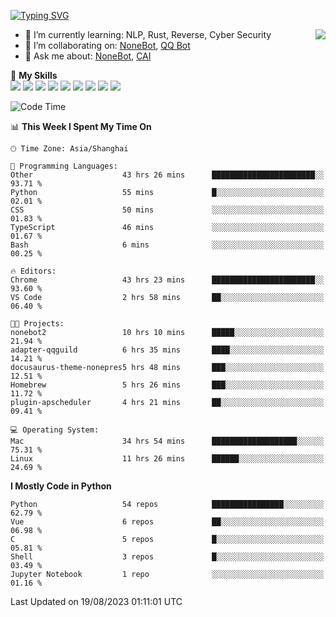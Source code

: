 [![Typing SVG](https://readme-typing-svg.herokuapp.com?size=25&duration=2500&color=8C43EA&vCenter=true&width=200&height=40&lines=Hi+there+%F0%9F%91%8B%F0%9F%8F%BB;I'm+yanyongyu)](https://git.io/typing-svg)

<a href="#">
  <img align="right" src="https://github-readme-stats.vercel.app/api?username=yanyongyu&count_private=true&show_icons=true&bg_color=15,f2f7fd,E0EAFC" />
</a>

- 🌱 I’m currently learning: NLP, Rust, Reverse, Cyber Security
- 👯 I’m collaborating on: [NoneBot](https://github.com/nonebot), [QQ Bot](https://github.com/Mrs4s/go-cqhttp)
- 💬 Ask me about: [NoneBot](https://github.com/nonebot), [CAI](https://github.com/cscs181/CAI)

🌟 **My Skills**  
![](https://img.shields.io/badge/-Python-3e74a2?style=flat-square&logo=Python&logoColor=fff)
![](https://img.shields.io/badge/-Node.js-339933?style=flat-square&logo=Node.js&logoColor=fff)
![](https://img.shields.io/badge/-Vue-4fc08d?style=flat-square&logo=Vue.js&logoColor=fff)
![](https://img.shields.io/badge/-React-2d98ce?style=flat-square&logo=React&logoColor=fff)
![](https://img.shields.io/badge/-Docker-2496ED?style=flat-square&logo=Docker&logoColor=fff)
![](https://img.shields.io/badge/-Linux-000000?style=flat-square&logo=Linux&logoColor=fff)
![](https://img.shields.io/badge/-MySQL-4479A1?style=flat-square&logo=MySQL&logoColor=fff)
![](https://img.shields.io/badge/-Redis-DC382D?style=flat-square&logo=Redis&logoColor=fff)
![](https://img.shields.io/badge/-MongoDB-47A248?style=flat-square&logo=MongoDB&logoColor=fff)

<!--START_SECTION:waka-->
![Code Time](http://img.shields.io/badge/Code%20Time-4%2C721%20hrs%2011%20mins-blue)

📊 **This Week I Spent My Time On** 

```text
🕑︎ Time Zone: Asia/Shanghai

💬 Programming Languages: 
Other                    43 hrs 26 mins      ███████████████████████░░   93.71 % 
Python                   55 mins             █░░░░░░░░░░░░░░░░░░░░░░░░   02.01 % 
CSS                      50 mins             ░░░░░░░░░░░░░░░░░░░░░░░░░   01.83 % 
TypeScript               46 mins             ░░░░░░░░░░░░░░░░░░░░░░░░░   01.67 % 
Bash                     6 mins              ░░░░░░░░░░░░░░░░░░░░░░░░░   00.25 % 

🔥 Editors: 
Chrome                   43 hrs 23 mins      ███████████████████████░░   93.60 % 
VS Code                  2 hrs 58 mins       ██░░░░░░░░░░░░░░░░░░░░░░░   06.40 % 

🐱‍💻 Projects: 
nonebot2                 10 hrs 10 mins      █████░░░░░░░░░░░░░░░░░░░░   21.94 % 
adapter-qqguild          6 hrs 35 mins       ████░░░░░░░░░░░░░░░░░░░░░   14.21 % 
docusaurus-theme-nonepres5 hrs 48 mins       ███░░░░░░░░░░░░░░░░░░░░░░   12.51 % 
Homebrew                 5 hrs 26 mins       ███░░░░░░░░░░░░░░░░░░░░░░   11.72 % 
plugin-apscheduler       4 hrs 21 mins       ██░░░░░░░░░░░░░░░░░░░░░░░   09.41 % 

💻 Operating System: 
Mac                      34 hrs 54 mins      ███████████████████░░░░░░   75.31 % 
Linux                    11 hrs 26 mins      ██████░░░░░░░░░░░░░░░░░░░   24.69 % 
```

**I Mostly Code in Python** 

```text
Python                   54 repos            ████████████████░░░░░░░░░   62.79 % 
Vue                      6 repos             ██░░░░░░░░░░░░░░░░░░░░░░░   06.98 % 
C                        5 repos             █░░░░░░░░░░░░░░░░░░░░░░░░   05.81 % 
Shell                    3 repos             █░░░░░░░░░░░░░░░░░░░░░░░░   03.49 % 
Jupyter Notebook         1 repo              ░░░░░░░░░░░░░░░░░░░░░░░░░   01.16 % 
```




 Last Updated on 19/08/2023 01:11:01 UTC
<!--END_SECTION:waka-->

